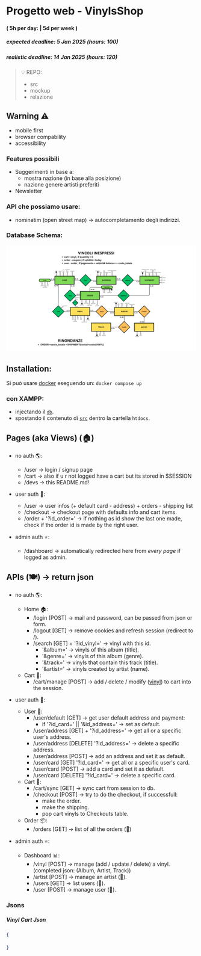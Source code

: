# Progetto web - VinylsShop
#### ( 5h per day: | 5d per week )
##### expected deadline: 5 Jan 2025 (hours: 100)
##### realistic deadline: 14 Jan 2025 (hours: 120)

> 💡 REPO:
> - src
> - mockup
> - relazione


## Warning ⚠️
- mobile first
- browser compability
- accessibility

### Features possibili
- Suggerimenti in base a:
    - mostra nazione (in base alla posizione)
    - nazione genere artisti preferiti
- Newsletter 

### API che possiamo usare:
- nominatim (open street map) -> autocompletamento degli indirizzi.

### Database Schema:
![Database Schema](/db/RELAZIONALE.png)

## Installation:
Si può usare [docker](https://www.docker.com/) eseguendo un: ``` docker compose up ```
### con XAMPP:
- injectando il [`db`](/db/init.sql).
- spostando il contenuto di [`src`](/src/) dentro la cartella `htdocs`.

## Pages (aka Views) (🏠)
- no auth 🌎:
    - /user -> login / signup page
    - /cart -> also if u r not logged have a cart but its stored in $SESSION
    - /devs -> this README.md!

- user auth 🔐:
    - /user -> user infos (+ default card - address) + orders - shipping list
    - /checkout -> checkout page with defaults info and cart items.
    - /order + '?id_order=' -> if nothing as id show the last one made, check if the order id is made by the right user.

- admin auth ⭐️:
    - /dashboard -> automatically redirected here from *every page* if logged as admin.

## APIs (🍽️) -> return json
- no auth 🌎:
    - Home 🏠:
        - /login [POST] -> mail and password, can be passed from json or form.
        - /logout [GET] -> remove cookies and refresh session (redirect to /).
        - /search [GET] + '?id_vinyl=' -> vinyl with this id.
            -  '&album=' -> vinyls of this album (title).
            -  '&genre=' -> vinyls of this album (genre).
            -  '&track=' -> vinyls that contain this track (title).
            -  '&artist=' -> vinyls created by artist (name).
    - Cart 🛒:
        - /cart/manage  [POST]  -> add / delete / modify ([vinyl](#vinyl-cart-json)) to cart into the session.

- user auth 🔐:
    - User 👤:
        - /user/default [GET]   -> get user default address and payment:
            - if '?id_card=' || '&id_address=' -> set as default.
        - /user/address [GET] + '?id_address='  -> get all or a specific user's address.
        - /user/address [DELETE] '?id_address=' -> delete a specific address.
        - /user/address [POST]  -> add an address and set it as default.
        - /user/card    [GET]    '?id_card=' -> get all or a specific user's card.
        - /user/card    [POST]  -> add a card and set it as default.
        - /user/card    [DELETE] '?id_card=' -> delete a specific card.
    - Cart 🛒:
        - /cart/sync    [GET]   -> sync cart from session to db.
        - /checkout     [POST]  -> try to do the checkout, if successfull:
            - make the order.
            - make the shipping.
            - pop cart vinyls to Checkouts table.
    - Order 📦:
        - /orders       [GET]   -> list of all the orders (🚩)

- admin auth ⭐️:
    - Dashboard 📊:
        - /vinyl        [POST]  -> manage (add / update / delete) a vinyl. (completed json: (Album, Artist, Track))
        - /artist       [POST] -> manage an artist (🚩).
        - /users        [GET] -> list users (🚩).
        - /user         [POST] -> manage user (🚩).
    

### Jsons

##### Vinyl Cart Json
```json
{

}
```